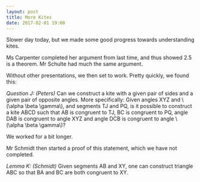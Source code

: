 ```yaml
---
layout: post
title: More Kites
date: 2017-02-01 19:00
---
```


Slower day today, but we made some good progress towards understanding kites.

Ms Carpenter completed her argument from last time, and thus showed 2.5 is a
theorem. Mr Schulte had much the same argument.

Without other presentations, we then set to work. Pretty quickly, we found this:

*Question J: (Peters)* Can we construct a kite with a given pair of sides and a
given pair of opposite angles. More specifically: Given angles XYZ and
\\(\alpha \beta \gamma\\), and segments TJ and PQ, is it possible to construct
a kite ABCD such that AB is congruent to TJ, BC is congruent to PQ, angle
DAB is congruent to angle XYZ and angle DCB is congruent to angle
\\(\alpha \beta \gamma\\)?

We worked for a bit longer.

Mr Schmidt then started a proof of this statement, which we have not completed.

*Lemma K: (Schmidt)* Given segments AB and XY, one can construct triangle ABC so
that BA and BC are both congruent to XY.
